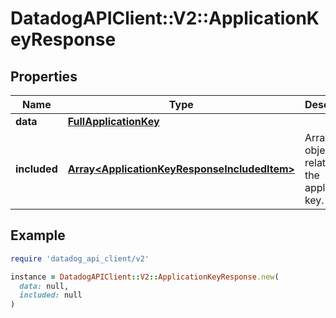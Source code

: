 # DatadogAPIClient::V2::ApplicationKeyResponse

## Properties

| Name         | Type                                                                                         | Description                                      | Notes      |
| ------------ | -------------------------------------------------------------------------------------------- | ------------------------------------------------ | ---------- |
| **data**     | [**FullApplicationKey**](FullApplicationKey.md)                                              |                                                  | [optional] |
| **included** | [**Array&lt;ApplicationKeyResponseIncludedItem&gt;**](ApplicationKeyResponseIncludedItem.md) | Array of objects related to the application key. | [optional] |

## Example

```ruby
require 'datadog_api_client/v2'

instance = DatadogAPIClient::V2::ApplicationKeyResponse.new(
  data: null,
  included: null
)
```
